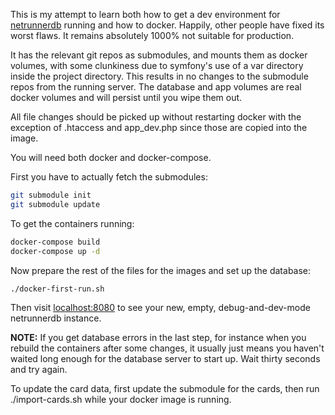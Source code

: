 This is my attempt to learn both how to get a dev environment for [netrunnerdb](https://github.com/alsciende/netrunnerdb) running and how to docker. Happily, other people have fixed its worst flaws. It remains absolutely 1000% not suitable for production.

It has the relevant git repos as submodules, and mounts them as docker volumes, with some clunkiness due to symfony's use of a var directory inside the project directory. This results in no changes to the submodule repos from the running server. The database and app volumes are real docker volumes and will persist until you wipe them out.

All file changes should be picked up without restarting docker with the exception of .htaccess and app_dev.php since those are copied into the image.

You will need both docker and docker-compose.

First you have to actually fetch the submodules:

```sh
git submodule init
git submodule update
```

To get the containers running:

```sh
docker-compose build
docker-compose up -d
```

Now prepare the rest of the files for the images and set up the database:
```sh
./docker-first-run.sh
```

Then visit [localhost:8080](http://localhost:8080) to see your new, empty, debug-and-dev-mode netrunnerdb instance.

**NOTE:** If you get database errors in the last step, for instance when you rebuild the containers after some changes, it usually just means you haven't waited long enough for the database server to start up. Wait thirty seconds and try again.

To update the card data, first update the submodule for the cards, then run ./import-cards.sh while your docker image is running.
